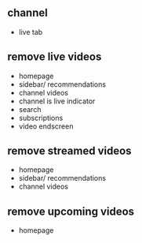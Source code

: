 ## channel
* live tab
## remove live videos
* homepage
* sidebar/ recommendations
* channel videos
* channel is live indicator
* search
* subscriptions
* video endscreen
## remove streamed videos
* homepage
* sidebar/ recommendations
* channel videos
## remove upcoming videos
* homepage